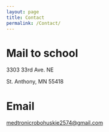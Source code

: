 ```yaml
---
layout: page
title: Contact
permalink: /Contact/
---
```


# Mail to school
3303 33rd Ave. NE

St. Anthony, MN 55418
# Email

<medtronicrobohuskie2574@gmail.com>
